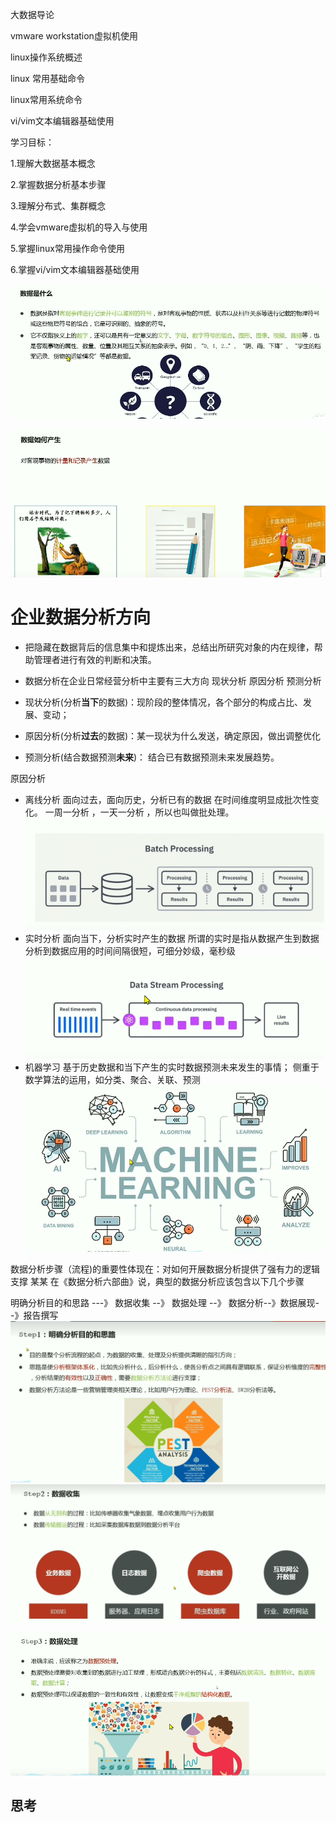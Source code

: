 

 大数据导论

 vmware workstation虚拟机使用

linux操作系统概述

linux 常用基础命令

linux常用系统命令

vi/vim文本编辑器基础使用


  学习目标：
 
1.理解大数据基本概念

2.掌握数据分析基本步骤

3.理解分布式、集群概念

4.学会vmware虚拟机的导入与使用

5.掌握linux常用操作命令使用

6.掌握vi/vim文本编辑器基础使用


![输入图片说明](/imgs/2024-01-01/GG9fkI95ajKJwxOy.png)

![输入图片说明](/imgs/2024-01-01/KEkOVORv5zYsM4uE.png)

# 企业数据分析方向

- 把隐藏在数据背后的信息集中和提炼出来，总结出所研究对象的内在规律，帮助管理者进行有效的判断和决策。
- 数据分析在企业日常经营分析中主要有三大方向
现状分析  原因分析 预测分析

- 现状分析(分析**当下**的数据)：现阶段的整体情况，各个部分的构成占比、发展、变动；
- 原因分析(分析**过去**的数据)：某一现状为什么发送，确定原因，做出调整优化
- 预测分析(结合数据预测**未来**)： 结合已有数据预测未来发展趋势。


原因分析
- 离线分析 
面向过去，面向历史，分析已有的数据
在时间维度明显成批次性变化。 一周一分析 ，一天一分析 ，所以也叫做批处理。![输入图片说明](/imgs/2024-01-01/vh6v7b2JeynE9mYg.png)
- 实时分析
面向当下，分析实时产生的数据
所谓的实时是指从数据产生到数据分析到数据应用的时间间隔很短，可细分妙级，毫秒级
![输入图片说明](/imgs/2024-01-01/bYfzvMywaasvxYpE.png)
- 机器学习
基于历史数据和当下产生的实时数据预测未来发生的事情；
侧重于数学算法的运用，如分类、聚合、关联、预测
![输入图片说明](/imgs/2024-01-01/zwZCe3RqL3mRJq6x.png)

数据分析步骤（流程)的重要性体现在：对如何开展数据分析提供了强有力的逻辑支撑
某某 在《数据分析六部曲》说，典型的数据分析应该包含以下几个步骤

明确分析目的和思路 ---》 数据收集 --》 数据处理 --》 数据分析--》数据展现--》报告撰写
![输入图片说明](/imgs/2024-01-01/NqZv5zEy8TWra4hg.png)
![输入图片说明](/imgs/2024-01-01/Gwb0exHvV4T1f7pI.png)

![输入图片说明](/imgs/2024-01-01/P6N19Y9P4tI5oVsS.png)

思考
-
<!--stackedit_data:
eyJoaXN0b3J5IjpbNjc5MDcyMTk4LC0xNTQ5NTMxMzI5LDQ0MD
kwNTYxOV19
-->